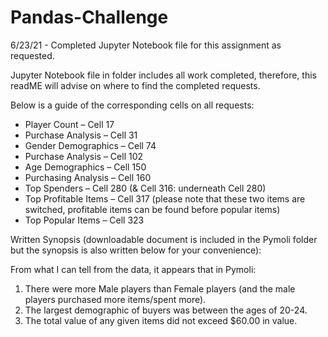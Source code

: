 # Pandas-Challenge

6/23/21 - Completed Jupyter Notebook file for this assignment as requested.

Jupyter Notebook file in folder includes all work completed, therefore, this readME will advise on where to find the completed requests.

Below is a guide of the corresponding cells on all requests:

- Player Count – Cell 17 
- Purchase Analysis – Cell 31
- Gender Demographics – Cell 74
- Purchase Analysis – Cell 102
- Age Demographics – Cell 150
- Purchasing Analysis – Cell 160
- Top Spenders – Cell 280 (& Cell 316: underneath Cell 280)
- Top Profitable Items – Cell 317 (please note that these two items are switched, profitable items can be found before popular items)
- Top Popular Items – Cell 323

Written Synopsis (downloadable document is included in the Pymoli folder but the synopsis is also written below for your convenience):

From what I can tell from the data, it appears that in Pymoli:
1.	There were more Male players than Female players (and the male players purchased more items/spent more).
2.	The largest demographic of buyers was between the ages of 20-24.
3.	The total value of any given items did not exceed $60.00 in value.

